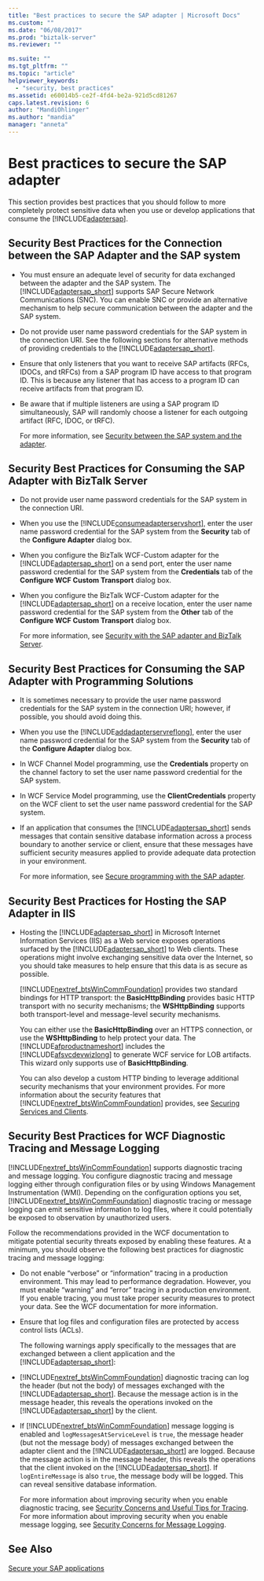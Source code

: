 ```yaml
---
title: "Best practices to secure the SAP adapter | Microsoft Docs"
ms.custom: ""
ms.date: "06/08/2017"
ms.prod: "biztalk-server"
ms.reviewer: ""

ms.suite: ""
ms.tgt_pltfrm: ""
ms.topic: "article"
helpviewer_keywords: 
  - "security, best practices"
ms.assetid: e60014b5-ce2f-4fd4-be2a-921d5cd81267
caps.latest.revision: 6
author: "MandiOhlinger"
ms.author: "mandia"
manager: "anneta"
---
```

# Best practices to secure the SAP adapter
This section provides best practices that you should follow to more completely protect sensitive data when you use or develop applications that consume the [!INCLUDE[adaptersap](../../includes/adaptersap-md.md)].  
  
## Security Best Practices for the Connection between the SAP Adapter and the SAP system  
  
- You must ensure an adequate level of security for data exchanged between the adapter and the SAP system. The [!INCLUDE[adaptersap_short](../../includes/adaptersap-short-md.md)] supports SAP Secure Network Communications (SNC). You can enable SNC or provide an alternative mechanism to help secure communication between the adapter and the SAP system.  
  
- Do not provide user name password credentials for the SAP system in the connection URI. See the following sections for alternative methods of providing credentials to the [!INCLUDE[adaptersap_short](../../includes/adaptersap-short-md.md)].  
  
- Ensure that only listeners that you want to receive SAP artifacts (RFCs, IDOCs, and tRFCs) from a SAP program ID have access to that program ID. This is because any listener that has access to a program ID can receive artifacts from that program ID.  
  
- Be aware that if multiple listeners are using a SAP program ID simultaneously, SAP will randomly choose a listener for each outgoing artifact (RFC, IDOC, or tRFC).  
  
  For more information, see [Security between the SAP system and the adapter](../../adapters-and-accelerators/adapter-sap/security-between-the-sap-system-and-the-adapter.md).
  
## Security Best Practices for Consuming the SAP Adapter with BizTalk Server  
  
- Do not provide user name password credentials for the SAP system in the connection URI.  
  
- When you use the [!INCLUDE[consumeadapterservshort](../../includes/consumeadapterservshort-md.md)], enter the user name password credential for the SAP system from the **Security** tab of the **Configure Adapter** dialog box.  
  
- When you configure the BizTalk WCF-Custom adapter for the [!INCLUDE[adaptersap_short](../../includes/adaptersap-short-md.md)] on a send port, enter the user name password credential for the SAP system from the **Credentials** tab of the **Configure WCF Custom Transport** dialog box.  
  
- When you configure the BizTalk WCF-Custom adapter for the [!INCLUDE[adaptersap_short](../../includes/adaptersap-short-md.md)] on a receive location, enter the user name password credential for the SAP system from the **Other** tab of the **Configure WCF Custom Transport** dialog box.  
  
  For more information, see [Security with the SAP adapter and BizTalk Server](../../adapters-and-accelerators/adapter-sap/security-with-the-sap-adapter-and-biztalk-server.md).
  
## Security Best Practices for Consuming the SAP Adapter with Programming Solutions  
  
- It is sometimes necessary to provide the user name password credentials for the SAP system in the connection URI; however, if possible, you should avoid doing this.  
  
- When you use the [!INCLUDE[addadapterservreflong](../../includes/addadapterservreflong-md.md)], enter the user name password credential for the SAP system from the **Security** tab of the **Configure Adapter** dialog box.  
  
- In WCF Channel Model programming, use the **Credentials** property on the channel factory to set the user name password credential for the SAP system.  
  
- In WCF Service Model programming, use the **ClientCredentials** property on the WCF client to set the user name password credential for the SAP system.  
  
- If an application that consumes the [!INCLUDE[adaptersap_short](../../includes/adaptersap-short-md.md)] sends messages that contain sensitive database information across a process boundary to another service or client, ensure that these messages have sufficient security measures applied to provide adequate data protection in your environment.  
  
  For more information, see [Secure programming with the SAP adapter](../../adapters-and-accelerators/adapter-sap/secure-programming-with-the-sap-adapter.md).  
  
## Security Best Practices for Hosting the SAP Adapter in IIS  
  
- Hosting the [!INCLUDE[adaptersap_short](../../includes/adaptersap-short-md.md)] in Microsoft Internet Information Services (IIS) as a Web service exposes operations surfaced by the [!INCLUDE[adaptersap_short](../../includes/adaptersap-short-md.md)] to Web clients. These operations might involve exchanging sensitive data over the Internet, so you should take measures to help ensure that this data is as secure as possible.  
  
   [!INCLUDE[nextref_btsWinCommFoundation](../../includes/nextref-btswincommfoundation-md.md)] provides two standard bindings for HTTP transport: the **BasicHttpBinding** provides basic HTTP transport with no security mechanisms; the **WSHttpBinding** supports both transport-level and message-level security mechanisms.  
  
   You can either use the **BasicHttpBinding** over an HTTPS connection, or use the **WSHttpBinding** to help protect your data. The [!INCLUDE[afproductnameshort](../../includes/afproductnameshort-md.md)] includes the [!INCLUDE[afsvcdevwizlong](../../includes/afsvcdevwizlong-md.md)] to generate WCF service for LOB artifacts. This wizard only supports use of **BasicHttpBinding**.  
  
   You can also develop a custom HTTP binding to leverage additional security mechanisms that your environment provides. For more information about the security features that [!INCLUDE[nextref_btsWinCommFoundation](../../includes/nextref-btswincommfoundation-md.md)] provides, see [Securing Services and Clients](https://msdn.microsoft.com/library/ms734736.aspx). 
  
## Security Best Practices for WCF Diagnostic Tracing and Message Logging  
 [!INCLUDE[nextref_btsWinCommFoundation](../../includes/nextref-btswincommfoundation-md.md)] supports diagnostic tracing and message logging. You configure diagnostic tracing and message logging either through configuration files or by using Windows Management Instrumentation (WMI). Depending on the configuration options you set, [!INCLUDE[nextref_btsWinCommFoundation](../../includes/nextref-btswincommfoundation-md.md)] diagnostic tracing or message logging can emit sensitive information to log files, where it could potentially be exposed to observation by unauthorized users.  
  
 Follow the recommendations provided in the WCF documentation to mitigate potential security threats exposed by enabling these features. At a minimum, you should observe the following best practices for diagnostic tracing and message logging:  
  
- Do not enable “verbose” or “information” tracing in a production environment. This may lead to performance degradation. However, you must enable “warning” and “error” tracing in a production environment. If you enable tracing, you must take proper security measures to protect your data. See the WCF documentation for more information.  
  
- Ensure that log files and configuration files are protected by access control lists (ACLs).  
  
  The following warnings apply specifically to the messages that are exchanged between a client application and the [!INCLUDE[adaptersap_short](../../includes/adaptersap-short-md.md)]:  
  
- [!INCLUDE[nextref_btsWinCommFoundation](../../includes/nextref-btswincommfoundation-md.md)] diagnostic tracing can log the header (but not the body) of messages exchanged with the [!INCLUDE[adaptersap_short](../../includes/adaptersap-short-md.md)]. Because the message action is in the message header, this reveals the operations invoked on the [!INCLUDE[adaptersap_short](../../includes/adaptersap-short-md.md)] by the client.  
  
- If [!INCLUDE[nextref_btsWinCommFoundation](../../includes/nextref-btswincommfoundation-md.md)] message logging is enabled and `logMessagesAtServiceLevel` is `true`, the message header (but not the message body) of messages exchanged between the adapter client and the [!INCLUDE[adaptersap_short](../../includes/adaptersap-short-md.md)] are logged. Because the message action is in the message header, this reveals the operations that the client invoked on the [!INCLUDE[adaptersap_short](../../includes/adaptersap-short-md.md)]. If `logEntireMessage` is also `true`, the message body will be logged. This can reveal sensitive database information.  
  
   For more information about improving security when you enable diagnostic tracing, see [Security Concerns and Useful Tips for Tracing](https://msdn.microsoft.com/library/ms733053.aspx). For more information about improving security when you enable message logging, see [Security Concerns for Message Logging](https://msdn.microsoft.com/library/ms730318.aspx).  
  
## See Also  
[Secure your SAP applications](../../adapters-and-accelerators/adapter-sap/secure-your-sap-applications.md)   